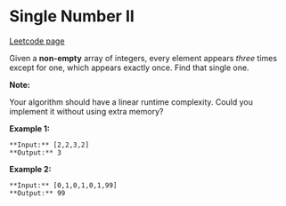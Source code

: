# Single Number II
[Leetcode page](https://leetcode.com/problems/single-number-ii/description)

Given a **non-empty**  array of integers, every element appears _three_ times
except for one, which appears exactly once. Find that single one.

**Note:**

Your algorithm should have a linear runtime complexity. Could you implement it
without using extra memory?

**Example 1:**

    
    
    **Input:** [2,2,3,2]
    **Output:** 3
    

**Example 2:**

    
    
    **Input:** [0,1,0,1,0,1,99]
    **Output:** 99

